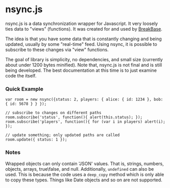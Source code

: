 nsync.js
========

nsync.js is a data synchronization wrapper for Javascript. It very loosely ties data to "views" (functions). It was created for and used by [BreakBase](http://breakbase.com). 

The idea is that you have some data that is constantly changing and being updated, usually by some "real-time" feed. Using nsync, it is possible to subscribe to these changes via "view" functions.

The goal of library is simplicity, no dependencies, and small size (currently about under 1200 bytes minified). Note that, nsync.js is not final and is still being developed. The best documentation at this time is to just examine code the itself.

### Quick Example

    var room = new nsync({status: 2, players: { alice: { id: 1234 }, bob: { id: 5678 } } });

    // subscribe to changes on different paths
    room.subscribe('status', function(){ alert(this.status); });
    room.subscribe('players', function(){ for (var i in players) alert(i); });

    // update something; only updated paths are called
    room.update({ status: 1 });

### Notes

Wrapped objects can only contain 'JSON' values. That is, strings, numbers, objects, arrays, true\false, and null. Additionally, `undefined` can also be used. This is because the code uses a `deep_copy` method which is only able to copy these types. Things like Date objects and so on are not supported.
